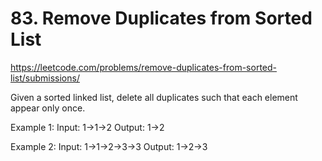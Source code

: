 # 83. Remove Duplicates from Sorted List

https://leetcode.com/problems/remove-duplicates-from-sorted-list/submissions/

Given a sorted linked list, delete all duplicates such that each element appear only once.

Example 1:
Input: 1->1->2
Output: 1->2

Example 2:
Input: 1->1->2->3->3
Output: 1->2->3
